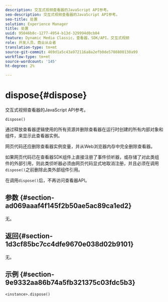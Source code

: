 ```yaml
---
description: 交互式视频查看器的JavaScript API参考。
seo-description: 交互式视频查看器的JavaScript API参考。
seo-title: 处置
solution: Experience Manager
title: 处置
uuid: 95046b8c-1277-4954-b13d-329994d0cb04
feature: Dynamic Media Classic，查看器，SDK/API，交互式视频
role: 开发人员，商业从业者
translation-type: tm+mt
source-git-commit: 469d1a5c43a972116a8a2efb0de5708800130a99
workflow-type: tm+mt
source-wordcount: '145'
ht-degree: 2%

---
```



# dispose{#dispose}

交互式视频查看器的JavaScript API参考。

`dispose()`

通过释放查看器逻辑使用的所有资源并删除查看器在运行时创建的所有内部对象和组件，来显示此查看器实例。

网页代码还应删除查看器实例变量，并从Web浏览器内存中完全删除查看器。

如果网页代码已在查看器SDK组件上直接注册了事件侦听器，或存储了对此类组件的外部引用，则此类侦听器必须由网页代码显式地取消注册，并且必须在调用`dispose()`之前删除此类外部组件引用。

在调用`dispose()`后，不再访问查看器API。

## 参数 {#section-ad069aaaf4f145f2b50ae5ac89ca1ed2}

无。

## 返回{#section-1d3cf85bc7cc4dfe9670e038d02b9101}

无。

## 示例 {#section-9e9332aa86b74a5fb321375c03fdc5b3}

```
<instance>.dispose()
```

